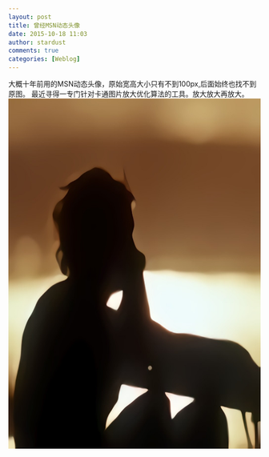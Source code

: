 ```yaml
---
layout: post
title: 曾经MSN动态头像
date: 2015-10-18 11:03
author: stardust
comments: true
categories: [Weblog]
---
```

大概十年前用的MSN动态头像，原始宽高大小只有不到100px,后面始终也找不到原图。
最近寻得一专门针对卡通图片放大优化算法的工具。放大放大再放大。
<a href="/wp-content/uploads/2015/10/HH-1536X1536.jpg" ><img src="/wp-content/uploads/2015/10/HH-1536X1536-1024x1024.jpg" alt="HH-1536X1536" width="700" height="700" class="alignnone size-large wp-image-51036" /></a>
